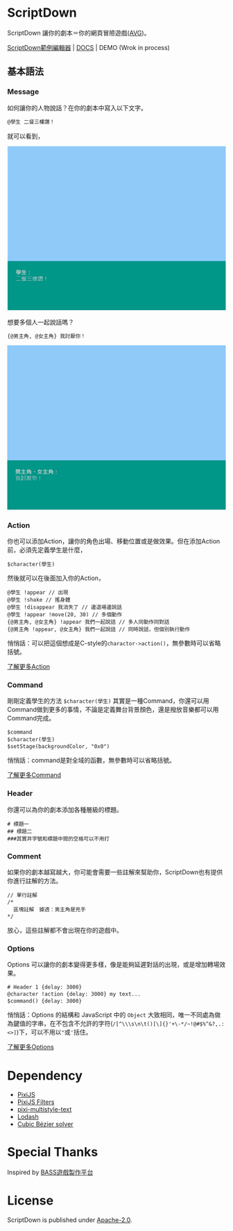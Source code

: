 # ScriptDown

ScriptDown 讓你的劇本＝你的網頁冒險遊戲([AVG](https://zh.wikipedia.org/zh-tw/%E5%86%92%E9%99%A9%E6%B8%B8%E6%88%8F))。

[ScriptDown範例編輯器](https://pp253.github.io/script-down/test/editor.html) | [DOCS](./docs/index.md) | DEMO (Wrok in process)

## 基本語法

### Message

如何讓你的人物說話？在你的劇本中寫入以下文字。

```txt
@學生 二餐三樓讚！
```

就可以看到，

![@學生 二餐三樓讚！](./docs/demo1.PNG)

想要多個人一起說話嗎？

```txt
{@男主角, @女主角} 我討厭你！
```

![{@男主角, @女主角} 我討厭你！](./docs/demo2.PNG)

### Action

你也可以添加Action，讓你的角色出場、移動位置或是做效果。但在添加Action前，必須先定義學生是什麼，

```
$character(學生)
```

然後就可以在後面加入你的Action，

```
@學生 !appear // 出現
@學生 !shake // 搖身體
@學生 !disappear 我消失了 // 邊退場邊說話
@學生 !appear !move(20, 30) // 多個動作
{@男主角, @女主角} !appear 我們一起說話 // 多人同動作同對話
{@男主角 !appear, @女主角} 我們一起說話 // 同時說話，但個別執行動作
```

悄悄話：可以把這個想成是C-style的`charactor->action()`，無參數時可以省略括號。

[了解更多Action](./docs/actions.md)

### Command

剛剛定義學生的方法 `$character(學生)` 其實是一種Command，你還可以用Command做到更多的事情，不論是定義舞台背景顏色，還是撥放音樂都可以用Command完成。

```
$command
$character(學生)
$setStage(backgroundColor, "0x0")
```

悄悄話：command是對全域的函數，無參數時可以省略括號。

[了解更多Command](./docs/commands.md)

### Header

你還可以為你的劇本添加各種層級的標題。

```
# 標題一
## 標題二
###其實井字號和標題中間的空格可以不用打
```

### Comment

如果你的劇本越寫越大，你可能會需要一些註解來幫助你，ScriptDown也有提供你進行註解的方法。

```
// 單行註解
/*
  區塊註解　據透：男主角是兇手
*/
```

放心，這些註解都不會出現在你的遊戲中。

### Options

Options 可以讓你的劇本變得更多樣，像是能夠延遲對話的出現，或是增加轉場效果。

```
# Header 1 {delay: 3000}
@character !action {delay: 3000} my text...
$command() {delay: 3000}
```

悄悄話：Options 的結構和 JavaScript 中的 `Object` 大致相同，唯一不同處為做為鍵值的字串，在不包含不允許的字符(`/[^\\\s\n\t()[\]{}'+\-*/~!@#$%^&?,.:<>]`)下，可以不用以`"`或`'`括住。

[了解更多Options](./docs/options.md)

# Dependency

- [PixiJS](http://www.pixijs.com/)
- [PixiJS Filters](https://github.com/pixijs/pixi-filters)
- [pixi-multistyle-text](https://github.com/tleunen/pixi-multistyle-text)
- [Lodash](https://lodash.com/)
- [Cubic Bézier solver](https://www.npmjs.com/package/cubic-bezier)

# Special Thanks

Inspired by [BASS遊戲製作平台](http://bassavg.com/games.php)

# License

ScriptDown is published under [Apache-2.0](./LICENSE).
